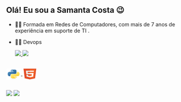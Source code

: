 ## Olá! Eu sou a Samanta Costa 😉

- 👩‍🎓 Formada em Redes de Computadores, com mais de 7 anos de experiência em suporte de TI .
- 👩‍💻 Devops

  <a href="https://github.com/Samantacosta7">
  <img height="180em" src="https://github-readme-stats.vercel.app/api?username=Samantacosta7&show_icons=true&theme=gruvbox_light&include_all_commits=true&count_private=true"/>
  <img width="48%" src="https://github-readme-stats.vercel.app/api/top-langs/?username=Samantacosta7&layout=compact&langs_count=7&theme=gruvbox_light"/>
</div>
<div style="display: inline_block"><br>
  <img align="center" alt="Rafa-Python" height="30" width="40" src="https://raw.githubusercontent.com/devicons/devicon/master/icons/python/python-original.svg">
  <img align="center" alt="Rafa-HTML" height="30" width="40" src="https://raw.githubusercontent.com/devicons/devicon/master/icons/html5/html5-original.svg">
</div>

##

<div> 
  <a href = "mailto:samantajcosta@hotmail.com"><img src="https://img.shields.io/badge/Microsoft_Outlook-0078D4?style=for-the-badge&logo=microsoft-outlook&logoColor=white" target="_blank"></a>
  <a href="https://www.linkedin.com/in/samanta-jose-da-costa/" target="_blank"><img src="https://img.shields.io/badge/-LinkedIn-%230077B5?style=for-the-badge&logo=linkedin&logoColor=white" target="_blank"></a> 
  </div>
